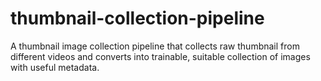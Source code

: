 # thumbnail-collection-pipeline
A thumbnail image collection pipeline that collects raw thumbnail from different videos and converts into trainable, suitable collection of images with useful metadata.
